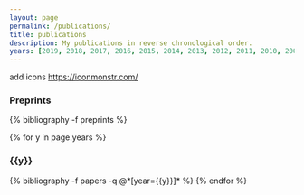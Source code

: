 ```yaml
---
layout: page
permalink: /publications/
title: publications
description: My publications in reverse chronological order.
years: [2019, 2018, 2017, 2016, 2015, 2014, 2013, 2012, 2011, 2010, 2006]
---
```



add icons https://iconmonstr.com/

<h3 class="year">Preprints</h3>
{% bibliography -f preprints %}

{% for y in page.years %}
  <h3 class="year">{{y}}</h3>
  {% bibliography -f papers -q @*[year={{y}}]* %}
{% endfor %}
